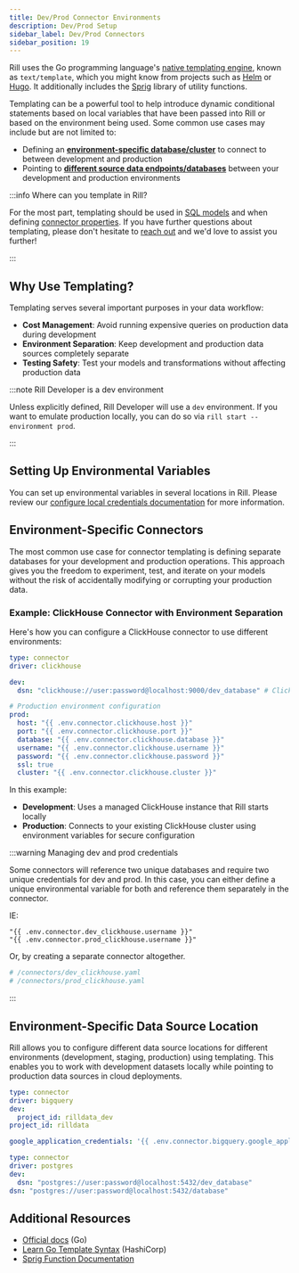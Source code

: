 ```yaml
---
title: Dev/Prod Connector Environments
description: Dev/Prod Setup
sidebar_label: Dev/Prod Connectors
sidebar_position: 19
---
```


Rill uses the Go programming language's [native templating engine](https://pkg.go.dev/text/template), known as `text/template`, which you might know from projects such as [Helm](https://helm.sh/) or [Hugo](https://gohugo.io/). It additionally includes the [Sprig](http://masterminds.github.io/sprig/) library of utility functions.

Templating can be a powerful tool to help introduce dynamic conditional statements based on local variables that have been passed into Rill or based on the environment being used. Some common use cases may include but are not limited to:
- Defining an [**environment-specific database/cluster**](/connect/templating#environment-specific-connectors) to connect to between development and production
- Pointing to [**different source data endpoints/databases**](/connect/templating#environment-specific-data-source-location) between your development and production environments

:::info Where can you template in Rill?

For the most part, templating should be used in [SQL models](../build/models/models.md) and when defining [connector properties](/connect). If you have further questions about templating, please don't hesitate to [reach out](/contact) and we'd love to assist you further!

:::

## Why Use Templating?

Templating serves several important purposes in your data workflow:

- **Cost Management**: Avoid running expensive queries on production data during development
- **Environment Separation**: Keep development and production data sources completely separate
- **Testing Safety**: Test your models and transformations without affecting production data

:::note Rill Developer is a dev environment

Unless explicitly defined, Rill Developer will use a `dev` environment. If you want to emulate production locally, you can do so via `rill start --environment prod`.

:::

## Setting Up Environmental Variables

You can set up environmental variables in several locations in Rill. Please review our [configure local credentials documentation](/connect/credentials#setting-credentials-for-rill-developer) for more information.

## Environment-Specific Connectors

The most common use case for connector templating is defining separate databases for your development and production operations. This approach gives you the freedom to experiment, test, and iterate on your models without the risk of accidentally modifying or corrupting your production data.

### Example: ClickHouse Connector with Environment Separation

Here's how you can configure a ClickHouse connector to use different environments:

```yaml
type: connector
driver: clickhouse

dev:
  dsn: "clickhouse://user:password@localhost:9000/dev_database" # ClickHouse connection DSN  

# Production environment configuration
prod:
  host: "{{ .env.connector.clickhouse.host }}"
  port: "{{ .env.connector.clickhouse.port }}"
  database: "{{ .env.connector.clickhouse.database }}"
  username: "{{ .env.connector.clickhouse.username }}"
  password: "{{ .env.connector.clickhouse.password }}"
  ssl: true
  cluster: "{{ .env.connector.clickhouse.cluster }}"
```

In this example:
- **Development**: Uses a managed ClickHouse instance that Rill starts locally
- **Production**: Connects to your existing ClickHouse cluster using environment variables for secure configuration

:::warning Managing dev and prod credentials

Some connectors will reference two unique databases and require two unique credentials for dev and prod. In this case, you can either define a unique environmental variable for both and reference them separately in the connector.

IE:
```
"{{ .env.connector.dev_clickhouse.username }}"
"{{ .env.connector.prod_clickhouse.username }}"
```

Or, by creating a separate connector altogether.

```yaml
# /connectors/dev_clickhouse.yaml
# /connectors/prod_clickhouse.yaml
```

:::

## Environment-Specific Data Source Location

Rill allows you to configure different data source locations for different environments (development, staging, production) using templating. This enables you to work with development datasets locally while pointing to production data sources in cloud deployments.

```yaml
type: connector
driver: bigquery
dev:
  project_id: rilldata_dev
project_id: rilldata

google_application_credentials: '{{ .env.connector.bigquery.google_application_credentials}}'
```

```yaml
type: connector                                  
driver: postgres                                
dev:
  dsn: "postgres://user:password@localhost:5432/dev_database"
dsn: "postgres://user:password@localhost:5432/database"
```

## Additional Resources

- [Official docs](https://pkg.go.dev/text/template) (Go)
- [Learn Go Template Syntax](https://developer.hashicorp.com/nomad/tutorials/templates/go-template-syntax) (HashiCorp)
- [Sprig Function Documentation](http://masterminds.github.io/sprig/)
